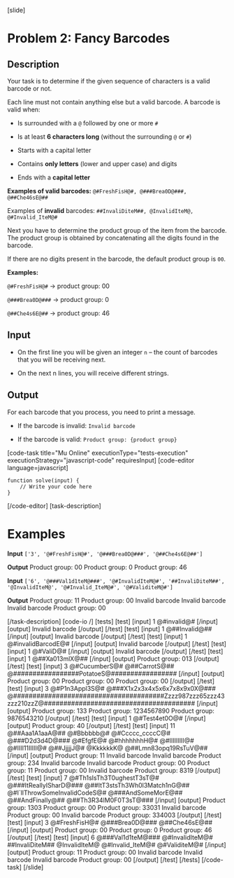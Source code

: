 [slide]
# Problem 2: Fancy Barcodes
## Description
Your task is to determine if the given sequence of characters is a valid barcode or not.

Each line must not contain anything else but a valid barcode. A barcode is valid when:

* Is surrounded with a `@` followed by one or more `#`

* Is at least **6 characters long** (without the surrounding `@` or `#`)

* Starts with a capital letter

* Contains **only letters** (lower and upper case) and digits

* Ends with a **capital letter**

**Examples of valid barcodes:** `@#FreshFisH@#, @###Brea0D@###, @##Che46sE@##`

Examples of **invalid** barcodes: `##InvaliDiteM##, @InvalidIteM@, @#Invalid_IteM@#`

Next you have to determine the product group of the item from the barcode. The product group is obtained by concatenating all the digits found in the barcode. 

If there are no digits present in the barcode, the default product group is `00`.

**Examples:** 

`@#FreshFisH@#` \-\> product group: 00

`@###Brea0D@###` \-\> product group: 0

`@##Che4s6E@##` \-\> product group: 46

## Input

* On the first line you will be given an integer `n` – the count of barcodes that you will be receiving next.

* On the next n lines, you will receive different strings.


## Output

For each barcode that you process, you need to print a message.

* If the barcode is invalid: `Invalid barcode`

* If the barcode is valid: `Product group: {product group}`

[code-task title="Mu Online" executionType="tests-execution" executionStrategy="javascript-code" requiresInput]
[code-editor language=javascript]
```
function solve(input) {
	// Write your code here
}
```
[/code-editor]
[task-description]

# Examples
**Input** 
`['3', '@#FreshFisH@#', '@###Brea0D@###', '@##Che4s6E@##']`

**Output**
Product group\: 00
Product group\: 0
Product group\: 46

 **Input** 
`['6', '@###Val1d1teM@###', '@#InvalidIteM@#', '##InvaliDiteM##', '@InvalidIteM@', '@#Invalid_IteM@#', '@#ValiditeM@#']`

**Output**
Product group\: 11
Product group\: 00
Invalid barcode
Invalid barcode
Invalid barcode
Product group\: 00

[/task-description]
[code-io /]
[tests]
[test]
[input]
1
\@\#invalid\@\#
[/input]
[output]
Invalid barcode
[/output]
[/test]
[test]
[input]
1
\@\#\#Invalid\@\#\#
[/input]
[output]
Invalid barcode
[/output]
[/test]
[test]
[input]
1
\@\#invalidBarcodE\@\#
[/input]
[output]
Invalid barcode
[/output]
[/test]
[test]
[input]
1
\@\#ValiD\@\#
[/input]
[output]
Invalid barcode
[/output]
[/test]
[test]
[input]
1
\@\#\#Xa013mlX\@\#\#
[/input]
[output]
Product group: 013
[/output]
[/test]
[test]
[input]
3
\@\#CucumberS\@\#
\@\#\#CarrotS\@\#\#
\@\#\#\#\#\#\#\#\#\#\#\#\#\#\#\#\#\#PotatoeS\@\#\#\#\#\#\#\#\#\#\#\#\#\#\#\#\#\#
[/input]
[output]
Product group\: 00
Product group\: 00
Product group\: 00
[/output]
[/test]
[test]
[input]
3
\@\#P1n3Appl3S\@\#
\@\#\#\#X1x2x3x4x5x6x7x8x9x0X\@\#\#\#
\@\#\#\#\#\#\#\#\#\#\#\#\#\#\#\#\#\#\#\#\#\#\#\#\#\#\#\#\#\#\#\#\#\#\#\#\#\#\#\#Zzzz987zzz65zzz43zzz210zzZ\@\#\#\#\#\#\#\#\#\#\#\#\#\#\#\#\#\#\#\#\#\#\#\#\#\#\#\#\#\#\#\#\#\#\#\#\#\#\#\#
[/input]
[output]
Product group\: 133
Product group\: 1234567890
Product group\: 9876543210
[/output]
[/test]
[test]
[input]
1
\@\#Test4et0O\@\#
[/input]
[output]
Product group\: 40
[/output]
[/test]
[test]
[input]
11
\@\#\#Aaa1A1aaA\@\#\#
\@\#Bbbbbb\@\#
\@\#Ccccc_ccccC\@\#
\@\#\#\#D2d3d4D\@\#\#\#
\@\#EfgfE\@\#
\@\#hhhhhhhH\@\#
\@\#IIIIIIIII\@\#
\@\#IIII11IIIII\@\#
\@\#\#JjjjjJ\@\#
\@KkkkkkK\@
\@\#\#Lmn83opq19RsTuV\@\#\#
[/input]
[output]
Product group\: 11
Invalid barcode
Invalid barcode
Product group\: 234
Invalid barcode
Invalid barcode
Product group\: 00
Product group\: 11
Product group\: 00
Invalid barcode
Product group\: 8319
[/output]
[/test]
[test]
[input]
7
\@\#Th1sIsTh3T0ughestT3sT\@\#
\@\#\#\#ItReallyISharD\@\#\#\#
\@\#\#ItT3stsTh3Wh0l3Match1nG\@\#\#
\@\#I\`llThrowSomeInvalidCodeS\@\#
\@\#\#\#AndSomeMorE\@\#\#
\@\#\#AndFinally\@\#\#
\@\#\#Th3R34lM0F0T3sT\@\#\#\#
[/input]
[output]
Product group\: 1303
Product group\: 00
Product group\: 33031
Invalid barcode
Product group\: 00
Invalid barcode
Product group\: 334003
[/output]
[/test]
[test]
[input]
3
\@\#FreshFisH\@\#
\@\#\#\#Brea0D\@\#\#\#
\@\#\#Che46sE\@\#\#
[/input]
[output]
Product group\: 00
Product group\: 0
Product group\: 46
[/output]
[/test]
[test]
[input]
6
\@\#\#\#Val1d1teM\@\#\#\#
\@\#InvalidIteM\@\#
\#\#InvaliDiteM\#\#
\@InvalidIteM\@
\@\#Invalid\_IteM\@\#
\@\#ValiditeM\@\#
[/input]
[output]
Product group\: 11
Product group\: 00
Invalid barcode
Invalid barcode
Invalid barcode
Product group\: 00
[/output]
[/test]
[/tests]
[/code-task]
[/slide]
